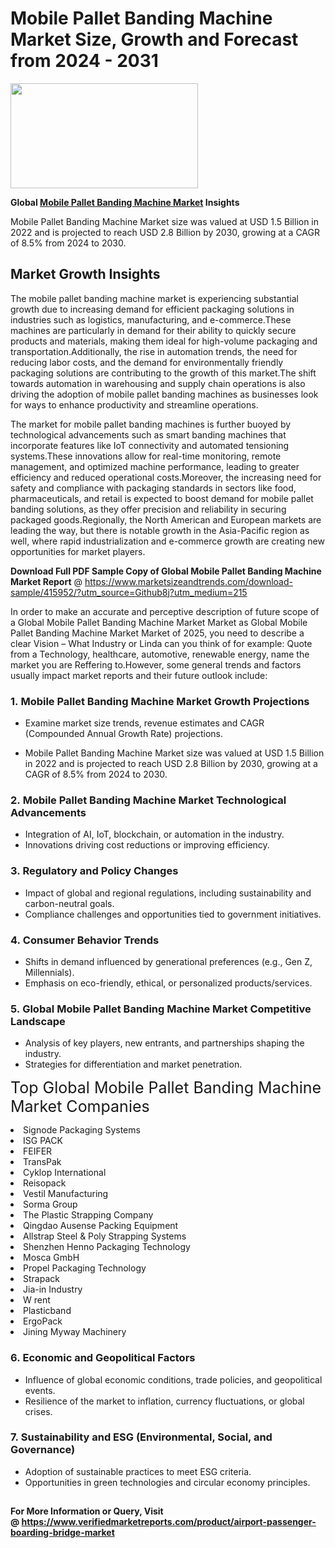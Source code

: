 <H1>Mobile Pallet Banding Machine Market Size, Growth and Forecast from 2024 - 2031</H1><img class="aligncenter size-medium wp-image-584254" src="https://thirdeyenews.in/wp-content/uploads/2024/09/Global-Market-Research-300x168.jpeg" alt="" width="300" height="168" /><p><strong>Global&nbsp;<a href="https://www.marketsizeandtrends.com/download-sample/415952/?utm_source=Github8j?utm_medium=215">Mobile Pallet Banding Machine Market</a> Insights</strong></p><p>Mobile Pallet Banding Machine Market size was valued at USD 1.5 Billion in 2022 and is projected to reach USD 2.8 Billion by 2030, growing at a CAGR of 8.5% from 2024 to 2030.</p><p><h2>Market Growth Insights</h2> <p>The mobile pallet banding machine market is experiencing substantial growth due to increasing demand for efficient packaging solutions in industries such as logistics, manufacturing, and e-commerce.These machines are particularly in demand for their ability to quickly secure products and materials, making them ideal for high-volume packaging and transportation.Additionally, the rise in automation trends, the need for reducing labor costs, and the demand for environmentally friendly packaging solutions are contributing to the growth of this market.The shift towards automation in warehousing and supply chain operations is also driving the adoption of mobile pallet banding machines as businesses look for ways to enhance productivity and streamline operations.</p> <p>The market for mobile pallet banding machines is further buoyed by technological advancements such as smart banding machines that incorporate features like IoT connectivity and automated tensioning systems.These innovations allow for real-time monitoring, remote management, and optimized machine performance, leading to greater efficiency and reduced operational costs.Moreover, the increasing need for safety and compliance with packaging standards in sectors like food, pharmaceuticals, and retail is expected to boost demand for mobile pallet banding solutions, as they offer precision and reliability in securing packaged goods.Regionally, the North American and European markets are leading the way, but there is notable growth in the Asia-Pacific region as well, where rapid industrialization and e-commerce growth are creating new opportunities for market players.</p> <p><span class=""><strong>Download Full PDF Sample Copy of Global Mobile Pallet Banding Machine Market Report</strong> @ <a href="https://www.marketsizeandtrends.com/download-sample/415952/?utm_source=Github8j?utm_medium=215" target="_blank">https://www.marketsizeandtrends.com/download-sample/415952/?utm_source=Github8j?utm_medium=215</a></span></p><p>In order to make an accurate and perceptive description of future scope of a Global&nbsp;Mobile Pallet Banding Machine Market Market as Global&nbsp;Mobile Pallet Banding Machine Market Market of 2025, you need to describe a clear Vision &ndash; What Industry or Linda can you think of for example: Quote from a Technology, healthcare, automotive, renewable energy, name the market you are Reffering to.However, some general trends and factors usually impact market reports and their future outlook include:</p><h3>1.&nbsp;<strong>Mobile Pallet Banding Machine Market Growth Projections</strong></h3><ul><li>Examine market size trends, revenue estimates and CAGR (Compounded Annual Growth Rate) projections.</li><li><p>Mobile Pallet Banding Machine Market size was valued at USD 1.5 Billion in 2022 and is projected to reach USD 2.8 Billion by 2030, growing at a CAGR of 8.5% from 2024 to 2030.</p></li></ul><h3>2.&nbsp;<strong>Mobile Pallet Banding Machine Market Technological Advancements</strong></h3><ul><li>Integration of AI, IoT, blockchain, or automation in the industry.</li><li>Innovations driving cost reductions or improving efficiency.</li></ul><h3>3.&nbsp;<strong>Regulatory and Policy Changes</strong></h3><ul><li>Impact of global and regional regulations, including sustainability and carbon-neutral goals.</li><li>Compliance challenges and opportunities tied to government initiatives.</li></ul><h3>4.&nbsp;<strong>Consumer Behavior Trends</strong></h3><ul><li>Shifts in demand influenced by generational preferences (e.g., Gen Z, Millennials).</li><li>Emphasis on eco-friendly, ethical, or personalized products/services.</li></ul><h3>5.&nbsp;<strong>Global Mobile Pallet Banding Machine Market Competitive Landscape</strong></h3><ul><li>Analysis of key players, new entrants, and partnerships shaping the industry.</li><li>Strategies for differentiation and market penetration.</li></ul><p data-pm-slice="1 1 []"><span style="color: inherit; font-family: inherit; font-size: 25px;">Top Global Mobile Pallet Banding Machine Market Companies</span></p><div class="" data-test-id=""><p><li>Signode Packaging Systems</li><li> ISG PACK</li><li> FEIFER</li><li> TransPak</li><li> Cyklop International</li><li> Reisopack</li><li> Vestil Manufacturing</li><li> Sorma Group</li><li> The Plastic Strapping Company</li><li> Qingdao Ausense Packing Equipment</li><li> Allstrap Steel & Poly Strapping Systems</li><li> Shenzhen Henno Packaging Technology</li><li> Mosca GmbH</li><li> Propel Packaging Technology</li><li> Strapack</li><li> Jia-in Industry</li><li> W rent</li><li> Plasticband</li><li> ErgoPack</li><li> Jining Myway Machinery</li></p></div><h3>6.&nbsp;<strong>Economic and Geopolitical Factors</strong></h3><ul><li>Influence of global economic conditions, trade policies, and geopolitical events.</li><li>Resilience of the market to inflation, currency fluctuations, or global crises.</li></ul><h3>7.&nbsp;<strong>Sustainability and ESG (Environmental, Social, and Governance)</strong></h3><ul><li>Adoption of sustainable practices to meet ESG criteria.</li><li>Opportunities in green technologies and circular economy principles.</li></ul><h2><strong style="font-size: 14px;">For More Information or Query, Visit @&nbsp;</strong><a style="background-color: #ffffff; font-size: 14px;" href="https://www.marketsizeandtrends.com/report/mobile-pallet-banding-machine-market/" target="_blank">https://www.verifiedmarketreports.com/product/airport-passenger-boarding-bridge-market</a></h2>